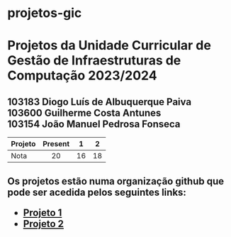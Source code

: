 # projetos-gic
<h1>Projetos da Unidade Curricular de Gestão de Infraestruturas de Computação 2023/2024</h1>
<h2>
103183 Diogo Luís de Albuquerque Paiva<br>
103600 Guilherme Costa Antunes<br>
103154 João Manuel Pedrosa Fonseca
</h2>

| Projeto | Present | 1 | 2 |
| ------- | :-: | :-: | :-: |
| Nota | 20 | 16 | 18 |

<h2>
  
Os projetos estão numa organização github que pode ser acedida pelos seguintes links:<br>
- [Projeto 1](https://github.com/GIC-Assignment-ChatHub/deployment1)<br>
- [Projeto 2](https://github.com/GIC-Assignment-ChatHub/deployment2)
</h2>
